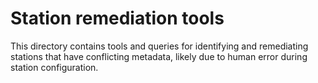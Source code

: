 # Station remediation tools

This directory contains tools and queries for identifying and remediating stations that have conflicting metadata, 
likely due to human error during station configuration.

